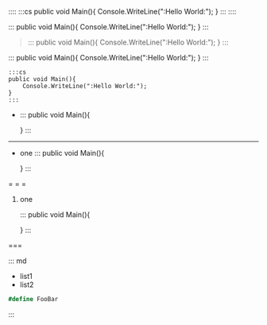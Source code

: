 ﻿::::
:::cs
public void Main(){
    Console.WriteLine(":Hello World:");
}
:::
::::

:::
public void Main(){
    Console.WriteLine(":Hello World:");
}
:::

> :::
> public void Main(){
>     Console.WriteLine(":Hello World:");
> }
> :::

   :::
   public void Main(){
       Console.WriteLine(":Hello World:");
   }
   :::


    :::cs
    public void Main(){
        Console.WriteLine(":Hello World:");
    }
    :::

* :::
  public void Main(){




  




  }
  :::

* * *

+ one
  :::
  public void Main(){




  




  }
  :::

= = =

1. one

   :::
   public void Main(){
 
 
 
 
   
 
 
 
 
   }
   :::

===

::: md

* list1
* list2

```cs
#define FooBar
```
:::